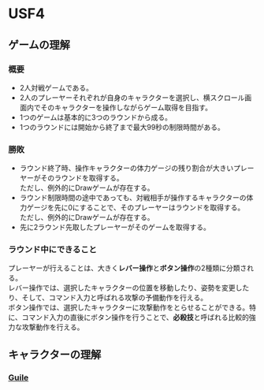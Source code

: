# USF4

## ゲームの理解

### 概要
- 2人対戦ゲームである。
- 2人のプレーヤーそれぞれが自身のキャラクターを選択し、横スクロール画面内でそのキャラクターを操作しながらゲーム取得を目指す。
- 1つのゲームは基本的に3つのラウンドから成る。
- 1つのラウンドには開始から終了まで最大99秒の制限時間がある。

### 勝敗
- ラウンド終了時、操作キャラクターの体力ゲージの残り割合が大きいプレーヤーがそのラウンドを取得する。<br>ただし、例外的にDrawゲームが存在する。
- ラウンド制限時間の途中であっても、対戦相手が操作するキャラクターの体力ゲージを先に0にすることで、そのプレーヤーはラウンドを取得する。<br>ただし、例外的にDrawゲームが存在する。
- 先に2ラウンド先取したプレーヤーがそのゲームを取得する。

### ラウンド中にできること
プレーヤーが行えることは、大きく**レバー操作**と**ボタン操作**の2種類に分類される。<br>
レバー操作では、選択したキャラクターの位置を移動したり、姿勢を変更したり、そして、コマンド入力と呼ばれる攻撃の予備動作を行える。<br>
ボタン操作では、選択したキャラクターに攻撃動作をとらせることができる。特に、コマンド入力の直後にボタン操作を行うことで、**必殺技**と呼ばれる比較的強力な攻撃動作を行える。<br>

## キャラクターの理解

### [Guile](/guile)